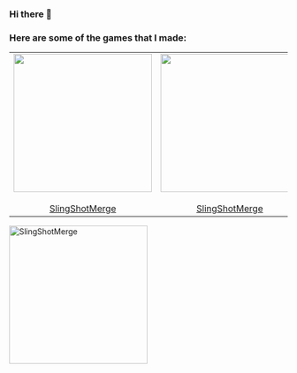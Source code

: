 ### Hi there 👋


### Here are some of the games that I made:


<table>
  <tr>
    <td align="center" height="250">
      <a href="https://github.com/ant-design">
        <div class="grid-item"><img src="https://github.com/BoraOzkoc/SlingShotMerge/blob/main/RPReplay_Final1673351619_AdobeExpress.gif"  height="250"></div>
        <br />
        SlingShotMerge
      </a>
    </td>
    <td align="center" height="250">
      <a href="https://github.com/ant-design">
        <div class="grid-item"><img src="https://github.com/BoraOzkoc/SlingShotMerge/blob/main/RPReplay_Final1673351619_AdobeExpress.gif"  height="250"></div>
        <br />
        SlingShotMerge
      </a>
    </td>
    <td align="center" height="250">
      <a href="https://github.com/ant-design">
        <div class="grid-item"><img src="https://github.com/BoraOzkoc/SlingShotMerge/blob/main/RPReplay_Final1673351619_AdobeExpress.gif"  height="250"></div>
        <br />
        SlingShotMerge
      </a>
    </td>
    
  </tr>
  
</table>
<div class="grid-container" id="myDIV">
  <div class="grid-item"><img src="https://github.com/BoraOzkoc/SlingShotMerge/blob/main/RPReplay_Final1673351619_AdobeExpress.gif" alt="SlingShotMerge" height="250"></div>
  
  
</div>

<!--
**BoraOzkoc/BoraOzkoc** is a ✨ _special_ ✨ repository because its `README.md` (this file) appears on your GitHub profile.


-->
